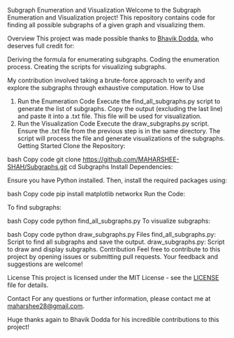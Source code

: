 Subgraph Enumeration and Visualization
Welcome to the Subgraph Enumeration and Visualization project! This repository contains code for finding all possible subgraphs of a given graph and visualizing them.

Overview
This project was made possible thanks to [Bhavik Dodda](https://github.com/BhavikDodda), who deserves full credit for:

Deriving the formula for enumerating subgraphs.
Coding the enumeration process.
Creating the scripts for visualizing subgraphs.

My contribution involved taking a brute-force approach to verify and explore the subgraphs through exhaustive computation.
How to Use
1. Run the Enumeration Code
Execute the find_all_subgraphs.py script to generate the list of subgraphs.
Copy the output (excluding the last line) and paste it into a .txt file. This file will be used for visualization.
2. Run the Visualization Code
Execute the draw_subgraphs.py script.
Ensure the .txt file from the previous step is in the same directory.
The script will process the file and generate visualizations of the subgraphs.
Getting Started
Clone the Repository:

bash
Copy code
git clone https://github.com/MAHARSHEE-SHAH/Subgraphs.git
cd Subgraphs
Install Dependencies:

Ensure you have Python installed. Then, install the required packages using:

bash
Copy code
pip install matplotlib networkx
Run the Code:

To find subgraphs:

bash
Copy code
python find_all_subgraphs.py
To visualize subgraphs:

bash
Copy code
python draw_subgraphs.py
Files
find_all_subgraphs.py: Script to find all subgraphs and save the output.
draw_subgraphs.py: Script to draw and display subgraphs.
Contribution
Feel free to contribute to this project by opening issues or submitting pull requests. Your feedback and suggestions are welcome!

License
This project is licensed under the MIT License - see the [LICENSE](path/to/LICENSE) file for details.

Contact
For any questions or further information, please contact me at maharshee28@gmail.com.

Huge thanks again to Bhavik Dodda for his incredible contributions to this project!
